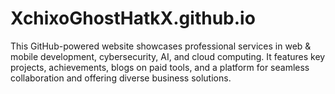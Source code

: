 # XchixoGhostHatkX.github.io
This GitHub-powered website showcases professional services in web &amp; mobile development, cybersecurity, AI, and cloud computing. It features key projects, achievements, blogs on paid tools, and a platform for seamless collaboration and offering diverse business solutions.
